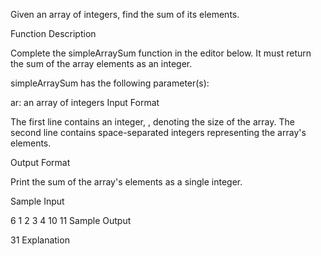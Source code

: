 Given an array of integers, find the sum of its elements.

Function Description

Complete the simpleArraySum function in the editor below. It must return the sum of the array elements as an integer.

simpleArraySum has the following parameter(s):

ar: an array of integers
Input Format

The first line contains an integer, , denoting the size of the array.
The second line contains  space-separated integers representing the array's elements.


Output Format

Print the sum of the array's elements as a single integer.

Sample Input

6
1 2 3 4 10 11
Sample Output

31
Explanation
